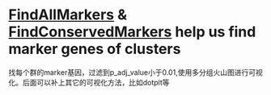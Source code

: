 # [FindAllMarkers]() & [FindConservedMarkers]() help us find marker genes of clusters

找每个群的marker基因，过滤到p_adj_value小于0.01,使用多分组火山图进行可视化。后面可以补上其它的可视化方法，比如dotplt等